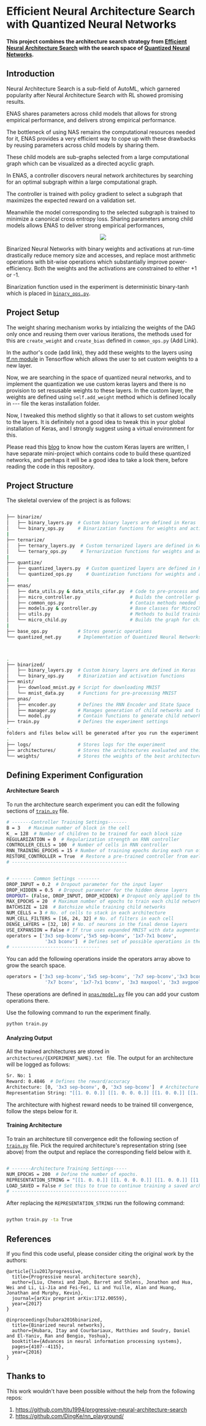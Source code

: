 # Efficient Neural Architecture Search with Quantized Neural Networks

**This project combines the architecture search strategy from [Efficient Neural Architecture Search][1] with the search space of [Quantized Neural Networks][2].** 



Introduction
------------
Neural Architecture Search is a sub-field of AutoML, which garnered popularity after Neural Architecture Search with RL showed promising results. 

ENAS shares parameters across child models that allows for strong empirical performance, and delivers strong empirical performance. 

The bottleneck of using NAS remains the computational resources needed for it, ENAS provides a very efficient way to cope up with these drawbacks by reusing parameters across child models by sharing them. 

These child models are sub-graphs selected from a large computational graph which can be visualized as a directed acyclic graph. 

In ENAS, a controller discovers neural network architectures by searching for an optimal subgraph within a large computational graph. 

The controller is trained with policy gradient to select a subgraph that maximizes the expected reward on a validation set. 

Meanwhile the model corresponding to the selected subgraph is trained to minimize a canonical cross entropy loss. Sharing parameters among child models allows ENAS to deliver strong empirical performances,


<p align="center">
  <img src="https://imgur.com/u5ALF0u.png">
</p>


Binarized Neural Networks with binary weights and activations at run-time drastically reduce memory size and accesses, and replace most arithmetic operations with bit-wise operations which substantially improve power-efficiency. Both the weights and the activations are constrained to either +1 or -1. 

Binarization function used in the experiment is deterministic binary-tanh which is placed in [```binary_ops.py```][3]. 


Project Setup 
-----
The weight sharing mechanism works by intializing the weights of the DAG only once and reusing them over various iterations, the methods used for this are `create_weight` and `create_bias` defined in `common_ops.py` (Add Link).

In the author's code (add link), they add these weights to the layers using [tf.nn module][9] in Tensorflow which allows the user to set custom weights to a new layer. 

Now, we are searching in the space of quantized neural networks, and to implement the quantization we use custom keras layers and there is no provision to set resusable weights to these layers. In the custom layer, the weights are defined using `self.add_weight` method which is defined locally in --- file the keras installation folder. 

Now, I tweaked this method slightly so that it allows to set custom weights to the layers. It is definitely not a good idea to tweak this in your global installation of Keras, and I strongly suggest using a virtual environment for this. 

Please read this [blog][8] to know how the custom Keras layers are written, I have separate mini-project which contains code to build these quantized networks, and perhaps it will be a good idea to take a look there, before reading the code in this repository. 




Project Structure
-----------------
The skeletal overview of the project is as follows: 

```bash

├── binarize/
│   ├── binary_layers.py  # Custom binary layers are defined in Keras 
│   └── binary_ops.py     # Binarization functions for weights and activations
|
├── ternarize/
│   ├── ternary_layers.py  # Custom ternarized layers are defined in Keras
│   └── ternary_ops.py     # Ternarization functions for weights and activations
|
├── quantize/
│   ├── quantized_layers.py  # Custom quantized layers are defined in Keras
│   └── quantized_ops.py     # Quantization functions for weights and activations
|
├── enas/                               
│   ├── data_utils.py & data_utils_cifar.py  # Code to pre-process and import datasets
│   ├── micro_controller.py                  # Builds the controller graph 
│   ├── common_ops.py                        # Contain methods needed for reusing weights
│   ├── models.py & controller.py            # Base classes for MicroChild and MicroController
│   ├── utils.py                             # Methods to build training operations graph
│   └── micro_child.py                       # Builds the graph for child model from the architecture string
|
├── base_ops.py           # Stores generic operations              
└── quantized_net.py      # Implementation of Quantized Neural Networks



.
├── binarized/
│   ├── binary_layers.py  # Custom binary layers are defined in Keras 
│   └── binary_ops.py     # Binarization and activation functions
├── mnist/
│   ├── download_mnist.py # Script for downloading MNIST
│   └── mnist_data.py     # Functions for pre-processing MNIST
├── pnas/
│   ├── encoder.py        # Defines the RNN Encoder and State Space
│   ├── manager.py        # Manages generation of child networks and training
│   └── model.py          # Contain functions to generate child networks 
├── train.py              # Defines the experiment settings
.
folders and files below will be generated after you run the experiment
.
├── logs/                 # Stores logs for the experiment 
├── architectures/        # Stores the architectures evaluated and their corresponding rewards
└── weights/              # Stores the weights of the best architecture trained 
```


Defining Experiment Configuration 
---------------------------------

#### Architecture Search

To run the architecture search experiment you can edit the following sections of [```train.py```][7] file. 
 

```bash
# -------Controller Training Settings-------
B = 3   # Maximum number of block in the cell
K_ = 128  # Number of children to be trained for each block size
REGULARIZATION = 0  # Regularization strength on RNN controller
CONTROLLER_CELLS = 100  # Number of cells in RNN controller
RNN_TRAINING_EPOCHS = 15 # Number of training epochs during each run of the encoder training
RESTORE_CONTROLLER = True  # Restore a pre-trained controller from earlier run 
# ------------------------------------------


# ------- Common Settings --------
DROP_INPUT = 0.2  # Dropout parameter for the input layer
DROP_HIDDEN = 0.5  # Dropout parameter for the hidden dense layers
DROPOUT= (False, DROP_INPUT, DROP_HIDDEN) # Dropout only applied to the dense layers and the input
MAX_EPOCHS = 20  # Maximum number of epochs to train each child network
BATCHSIZE = 128  # Batchsize while training child networks
NUM_CELLS = 3 # No. of cells to stack in each architecture
NUM_CELL_FILTERS = [16, 24, 32] # No. of filters in each cell
DENSE_LAYERS = [32, 10] # No. of neurons in the final dense layers
USE_EXPANSION = False # If true uses expanded MNIST with data augmentation and rotation 
operators = ['3x3 sep-bconv','5x5 sep-bconv', '1x7-7x1 bconv',
              '3x3 bconv']  # Defines set of possible operations in the search space
# --------------------------------

```

You can add the following operations inside the operators array above to grow the search space. 

````bash 
operators = ['3x3 sep-bconv','5x5 sep-bconv', '7x7 sep-bconv','3x3 bconv', '5x5 bconv',
              '7x7 bconv', '1x7-7x1 bconv', '3x3 maxpool', '3x3 avgpool', 'linear' ]
````
These operations are defined in [```pnas/model.py```][6] file you can add your custom operations there. 

Use the following command to run the experiment finally. 

```bash 
python train.py
```


#### Analyzing Output 

All the trained architectures are stored in ```architectures/{EXPERIMENT_NAME}.txt ``` file. The output for an architecture will be logged as follows: 

```bash
Sr. No: 1
Reward: 0.4846  # Defines the reward/accuracy 
Architecture: [0, '3x3 sep-bconv', 0, '3x3 sep-bconv']  # Architecture Specification 
Representation String: "[[1. 0. 0.]] [[1. 0. 0. 0.]] [[1. 0. 0.]] [[1. 0. 0. 0.]]"  # This will be used for training architectures till convergence
```
The architecture with highest reward needs to be trained till convergence, follow the steps below for it. 


#### Training Architecture  

To train an architecture till convergence edit the following section of [```train.py```][7] file. Pick the required architecture's representation string (see above) from the output and replace the corresponding field below with it. 

```bash

# -------Architecture Training Settings-----
NUM_EPOCHS = 200  # Define the number of epochs.
REPRESENTATION_STRING = "[[1. 0. 0.]] [[1. 0. 0. 0.]] [[1. 0. 0.]] [[1. 0. 0. 0.]]"  # Replace this string with the architecture representation string required
LOAD_SAVED = False # Set this to true to continue training a saved architecture 
# ------------------------------------------

```
After replacing the ```REPRESENTATION_STRING``` run the following command:

```bash

python train.py -ta True

```


References
----------

If you find this code useful, please consider citing the original work by the authors:

```
@article{liu2017progressive,
  title={Progressive neural architecture search},
  author={Liu, Chenxi and Zoph, Barret and Shlens, Jonathon and Hua, Wei and Li, Li-Jia and Fei-Fei, Li and Yuille, Alan and Huang, Jonathan and Murphy, Kevin},
  journal={arXiv preprint arXiv:1712.00559},
  year={2017}
}
```

```
@inproceedings{hubara2016binarized,
  title={Binarized neural networks},
  author={Hubara, Itay and Courbariaux, Matthieu and Soudry, Daniel and El-Yaniv, Ran and Bengio, Yoshua},
  booktitle={Advances in neural information processing systems},
  pages={4107--4115},
  year={2016}
}
```




[1]:https://arxiv.org/abs/1802.03268
[2]:https://arxiv.org/abs/1609.07061
[3]:https://github.com/yashkant/PNAS-Binarized-Neural-Networks/blob/master/binarized/binary_ops.py
[4]:https://www.tensorflow.org/install/
[5]:https://keras.io/#installation
[6]:https://github.com/yashkant/PNAS-Binarized-Neural-Networks/blob/master/pnas/model.py
[7]:https://github.com/yashkant/PNAS-Binarized-Neural-Networks/blob/master/train.py
[8]:https://keras.io/layers/writing-your-own-keras-layers/
[9]:https://www.tensorflow.org/api_docs/python/tf/nn


Thanks to 
---------

This work wouldn't have been possible without the help from the following repos:

1. https://github.com/titu1994/progressive-neural-architecture-search
2. https://github.com/DingKe/nn_playground/
